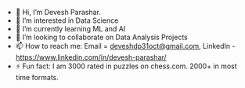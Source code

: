 - 👋 Hi, I’m Devesh Parashar.
- 👀 I’m interested in Data Science
- 🌱 I’m currently learning ML and AI
- 💞️ I’m looking to collaborate on Data Analysis Projects
- 📫 How to reach me: Email = deveshdp31oct@gmail.com, LinkedIn - https://www.linkedin.com/in/devesh-parashar/
- ⚡ Fun fact: I am 3000 rated in puzzles on chess.com. 2000+ in most time formats. 

<!---
parashardevesh/parashardevesh is a ✨ special ✨ repository because its `README.md` (this file) appears on your GitHub profile.
You can click the Preview link to take a look at your changes.
--->
